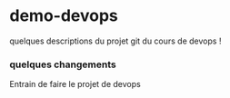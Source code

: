 # demo-devops
quelques descriptions du projet git du cours de devops !

### quelques changements
Entrain de faire le projet de devops